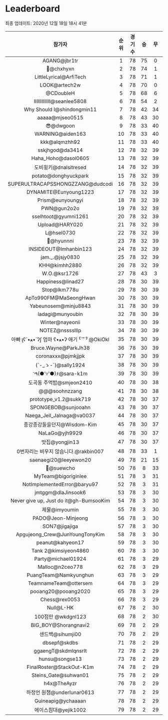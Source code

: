 # Leaderboard
최종 업데이트: 2020년 12월 18일 18시 41분




| 참가자 | 순위 | 경기수 | 승 | 무 | 패 | 승점 |
|:---:|:---:|:---:|:---:|:---:|:---:|:---:|
| AGANG@jbr1tr | 1 | 78 | 75 | 0 | 3 | 225 |
| 👑@chxhyxn | 2 | 78 | 74 | 1 | 3 | 223 |
| LittleLyrical@ArfiTech | 3 | 78 | 71 | 1 | 6 | 214 |
| LOOK@artech2w | 4 | 78 | 70 | 0 | 8 | 210 |
| @CDoubleH | 5 | 78 | 68 | 6 | 4 | 210 |
| lIIIlllIlIlIl@seanlee5808 | 6 | 78 | 54 | 2 | 22 | 164 |
| Why Should I@shindongmin11 | 7 | 78 | 42 | 34 | 2 | 160 |
| aaaaa@mjseo0515 | 8 | 78 | 43 | 30 | 5 | 159 |
| 😎@dwgoon | 9 | 78 | 33 | 40 | 5 | 139 |
| WARNING@aiden163 | 10 | 78 | 33 | 40 | 5 | 139 |
| kkk@alqmzhh92 | 11 | 78 | 33 | 40 | 5 | 139 |
| sskjhgod@da3414 | 12 | 78 | 32 | 39 | 7 | 135 |
| Haha_Hoho@dasol0605 | 13 | 78 | 32 | 39 | 7 | 135 |
| 도비윙키@dnalsitresed | 14 | 78 | 32 | 39 | 7 | 135 |
| potato@donghyuckpark | 15 | 78 | 32 | 39 | 7 | 135 |
| SUPERULTRACAPSSHONGZZANG@dudcodi | 16 | 78 | 32 | 39 | 7 | 135 |
| DYNAMITE@Eunyoung1223 | 17 | 78 | 32 | 39 | 7 | 135 |
| Prism@eunyoungyi | 18 | 78 | 32 | 39 | 7 | 135 |
| PWN@gun2o2o | 19 | 78 | 32 | 39 | 7 | 135 |
| sselhtoot@gyumni1261 | 20 | 78 | 32 | 39 | 7 | 135 |
| Upload@HARY020 | 21 | 78 | 32 | 39 | 7 | 135 |
| L@hsel0730 | 22 | 78 | 32 | 39 | 7 | 135 |
| 🐻@hyunnni | 23 | 78 | 32 | 39 | 7 | 135 |
| INSIDEOUT@Imhanbin123 | 24 | 78 | 32 | 39 | 7 | 135 |
| jam._.@jsjy0830 | 25 | 78 | 32 | 39 | 7 | 135 |
| KHH@kimhh2880 | 26 | 78 | 32 | 39 | 7 | 135 |
| W.O.@ksr1726 | 27 | 78 | 43 | 3 | 32 | 132 |
| Happiness@linad27 | 28 | 78 | 30 | 39 | 9 | 129 |
| Stop@lkm778u | 29 | 78 | 30 | 39 | 9 | 129 |
| ApTo990FM@MaSeongHwan | 30 | 78 | 30 | 39 | 9 | 129 |
| Yabeunosem@minju8843 | 31 | 78 | 30 | 39 | 9 | 129 |
| ladagi@munyoubin | 32 | 78 | 30 | 39 | 9 | 129 |
| Winter@nayeonii | 33 | 78 | 30 | 39 | 9 | 129 |
| NOTEZ@nsssslllp | 34 | 78 | 30 | 39 | 9 | 129 |
|  아빠  ʅʕ´•ﻌ•`ʔʃ  엄마 ʕ•ﻌ•ʔ 애기 ˁ˙˟˙ˀ @OkiOkl | 35 | 78 | 30 | 39 | 9 | 129 |
| Bruce.Wayne@ParkJh38 | 36 | 78 | 30 | 39 | 9 | 129 |
| coronaxxx@pjmkjjpk | 37 | 78 | 30 | 39 | 9 | 129 |
| (´-_ゝ-`)@sally1924 | 38 | 78 | 30 | 39 | 9 | 129 |
| ◝٩(●'▿'●)۶@sara-k1m | 39 | 78 | 30 | 39 | 9 | 129 |
| 도곡동 주먹밥@smjeon2410 | 40 | 78 | 30 | 38 | 10 | 128 |
| @@@soohnzzang | 41 | 78 | 30 | 38 | 10 | 128 |
| prototype_v1.2@sukk719 | 42 | 78 | 30 | 37 | 11 | 127 |
| SPONGEBOB@sunjooahn | 43 | 78 | 30 | 37 | 11 | 127 |
| Naega_Jeil_Jalnaga@va0037 | 44 | 78 | 30 | 37 | 11 | 127 |
| 종강종강돌을던지@Wisdom-Kim | 45 | 78 | 30 | 37 | 11 | 127 |
| NaLaGo@yjh9929 | 46 | 78 | 30 | 37 | 11 | 127 |
| 맛집@yongjin13 | 47 | 78 | 30 | 37 | 11 | 127 |
| 0번자리는 비우지 않습니다.@rakbin007 | 48 | 78 | 33 | 1 | 44 | 100 |
| saenaegi20@leeyewon20 | 49 | 78 | 21 | 15 | 42 | 78 |
| 👏@suewcho | 50 | 78 | 8 | 33 | 37 | 57 |
| MyTeam@bigoriginlee | 51 | 78 | 3 | 31 | 44 | 40 |
| NotImplementedError@baryu97 | 52 | 78 | 3 | 31 | 44 | 40 |
| jmtggm@dlaJinsook6 | 53 | 78 | 3 | 30 | 45 | 39 |
| Never give up, Just do it@gh-BumsooKim | 54 | 78 | 3 | 30 | 45 | 39 |
| 제물@imyoumin | 55 | 78 | 3 | 30 | 45 | 39 |
| PADO@Jeon-Minjeong | 56 | 78 | 3 | 30 | 45 | 39 |
| SON7@jigajiga | 57 | 78 | 3 | 30 | 45 | 39 |
| Apgujeong_Crew@JunYoungTonyKim | 58 | 78 | 3 | 30 | 45 | 39 |
| peanut@kahyeon17 | 59 | 78 | 3 | 30 | 45 | 39 |
| Tank 2@kimsiyeon4860 | 60 | 78 | 3 | 30 | 45 | 39 |
| Party@michael01924 | 61 | 78 | 3 | 29 | 46 | 38 |
| Malloc@n2ceo778 | 62 | 78 | 3 | 29 | 46 | 38 |
| PuangTeam@Namkyunghun | 63 | 78 | 3 | 29 | 46 | 38 |
| TeamnameTeam@ottersem | 64 | 78 | 3 | 29 | 46 | 38 |
| pooang20@pooang2020 | 65 | 78 | 3 | 29 | 46 | 38 |
| Chess@rex0053 | 66 | 78 | 3 | 29 | 46 | 38 |
| Null@L-HK | 67 | 78 | 2 | 30 | 46 | 36 |
| 100점만 @wkdgnl123 | 68 | 78 | 2 | 30 | 46 | 36 |
| BIG_BOY@Shorangnavi2 | 69 | 78 | 2 | 29 | 47 | 35 |
| 샌드백@sihumji00 | 70 | 78 | 2 | 29 | 47 | 35 |
| dbsepf@skdbs | 71 | 78 | 2 | 29 | 47 | 35 |
| ggaengT@skdmlqnsrlt | 72 | 78 | 2 | 29 | 47 | 35 |
| hunsu@songse13 | 73 | 78 | 2 | 29 | 47 | 35 |
| FinalRoster@StackOut-K1m | 74 | 78 | 2 | 29 | 47 | 35 |
| Steins_Gate@suhwan01 | 75 | 78 | 2 | 29 | 47 | 35 |
| h4x@TheAyzr | 76 | 78 | 2 | 29 | 47 | 35 |
| 하정언 원챔@underlunar0613 | 77 | 78 | 2 | 29 | 47 | 35 |
| Guineapig@ychaaaan | 78 | 78 | 2 | 29 | 47 | 35 |
| 에이스침대@yejik1002 | 79 | 78 | 2 | 29 | 47 | 35 |
